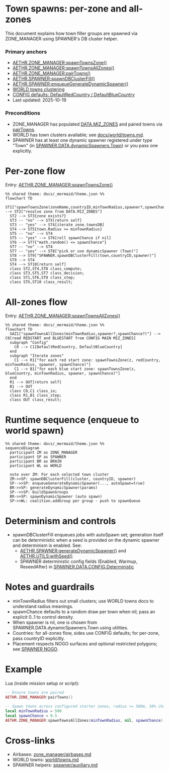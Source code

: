 # Town spawns: per-zone and all-zones

This document explains how town filler groups are spawned via ZONE_MANAGER using SPAWNER's DB cluster helper.

### Primary anchors
- [AETHR.ZONE_MANAGER:spawnTownsZone()](https://github.com/Gh0st352/AETHR/blob/main/dev/ZONE_MANAGER.lua#L1169)
- [AETHR.ZONE_MANAGER:spawnTownsAllZones()](https://github.com/Gh0st352/AETHR/blob/main/dev/ZONE_MANAGER.lua#L1214)
- [AETHR.ZONE_MANAGER:pairTowns()](https://github.com/Gh0st352/AETHR/blob/main/dev/ZONE_MANAGER.lua#L183)
- [AETHR.SPAWNER:spawnDBClusterFill()](https://github.com/Gh0st352/AETHR/blob/main/dev/SPAWNER.lua#L2184)
- [AETHR.SPAWNER:enqueueGenerateDynamicSpawner()](https://github.com/Gh0st352/AETHR/blob/main/dev/SPAWNER.lua#L520)
- [WORLD towns clustering](../world/towns.md)
- [CONFIG defaults: DefaultRedCountry / DefaultBlueCountry](https://github.com/Gh0st352/AETHR/blob/main/dev/CONFIG_.lua#L177)
- Last updated: 2025-10-19

### Preconditions
- ZONE_MANAGER has populated [DATA.MIZ_ZONES](../zone_manager/zone_data.md) and paired towns via [pairTowns](https://github.com/Gh0st352/AETHR/blob/main/dev/ZONE_MANAGER.lua#L183).
- WORLD has town clusters available; see [docs/world/towns.md](../world/towns.md).
- SPAWNER has at least one dynamic spawner registered under type "Town" (in [SPAWNER.DATA.dynamicSpawners.Town](../spawner/README.md)) or you pass one explicitly.

# Per-zone flow

Entry: [AETHR.ZONE_MANAGER:spawnTownsZone()](https://github.com/Gh0st352/AETHR/blob/main/dev/ZONE_MANAGER.lua#L1169)

```mermaid
%% shared theme: docs/_mermaid/theme.json %%
flowchart TD
  ST1["spawnTownsZone(zoneName,countryID,minTownRadius,spawner?,spawnChance?)"] --> ST2["resolve zone from DATA.MIZ_ZONES"]
  ST2 --> ST3{zone exists?}
  ST3 -- "no" --> STX[return self]
  ST3 -- "yes" --> ST4[iterate zone.townsDB]
  ST4 --> ST5{town.Radius >= minTownRadius}
  ST5 -- "no" --> ST4
  ST5 -- "yes" --> ST6[roll spawnChance if nil]
  ST6 --> ST7{"math.random() <= spawnChance"}
  ST7 -- "no" --> ST4
  ST7 -- "yes" --> ST8["pick or use dynamicSpawner (Town)"]
  ST8 --> ST9["SPAWNER.spawnDBClusterFill(town,countryID,spawner)"]
  ST9 --> ST4
  ST4 --> ST10[return self]
  class ST2,ST4,ST8 class_compute;
  class ST3,ST5,ST7 class_decision;
  class ST1,ST6,ST9 class_step;
  class STX,ST10 class_result;
```

# All-zones flow

Entry: [AETHR.ZONE_MANAGER:spawnTownsAllZones()](https://github.com/Gh0st352/AETHR/blob/main/dev/ZONE_MANAGER.lua#L1214)

```mermaid
%% shared theme: docs/_mermaid/theme.json %%
flowchart TD
  SAZ1["spawnTownsAllZones(minTownRadius,spawner?,spawnChance?)"] --> C0[read REDSTART and BLUESTART from CONFIG MAIN MIZ_ZONES]
  subgraph "Config"
    C0 --> C1[DefaultRedCountry, DefaultBlueCountry]
  end
  subgraph "Iterate zones"
    C1 --> R1["for each red start zone: spawnTownsZone(z, redCountry, minTownRadius, spawner, spawnChance)"]
    C1 --> B1["for each blue start zone: spawnTownsZone(z, blueCountry, minTownRadius, spawner, spawnChance)"]
  end
  R1 --> OUT[return self]
  B1 --> OUT
  class C0,C1 class_io;
  class R1,B1 class_step;
  class OUT class_result;
```

# Runtime sequence (enqueue to world spawn)

```mermaid
%% shared theme: docs/_mermaid/theme.json %%
sequenceDiagram
  participant ZM as ZONE_MANAGER
  participant SP as SPAWNER
  participant BR as BRAIN
  participant WL as WORLD

  note over ZM: For each selected town cluster
  ZM->>SP: spawnDBClusterFill(cluster, countryID, spawner)
  SP-->>SP: enqueueGenerateDynamicSpawner(..., autoSpawn=true)
  BR->>SP: generateDynamicSpawner(params)
  SP-->>SP: buildSpawnGroups
  BR->>SP: spawnDynamicSpawner (auto spawn)
  SP->>WL: coalition.addGroup per group - push to spawnQueue
```

# Determinism and controls

- spawnDBClusterFill enqueues jobs with autoSpawn set; generation itself can be deterministic when a seed is provided on the dynamic spawner and determinism is enabled. See:
  - [AETHR.SPAWNER:generateDynamicSpawner()](https://github.com/Gh0st352/AETHR/blob/main/dev/SPAWNER.lua#L563) and [AETHR.UTILS:withSeed()](https://github.com/Gh0st352/AETHR/blob/main/dev/UTILS.lua#L242)
  - SPAWNER deterministic config fields (Enabled, Warmup, ReseedAfter) in [SPAWNER.DATA.CONFIG.Deterministic](https://github.com/Gh0st352/AETHR/blob/main/dev/SPAWNER.lua#L103)

# Notes and guardrails

- minTownRadius filters out small clusters; use WORLD towns docs to understand radius meanings.
- spawnChance defaults to a random draw per town when nil; pass an explicit 0..1 to control density.
- When spawner is nil, one is chosen from SPAWNER.DATA.dynamicSpawners.Town using utilities.
- Countries: for all-zones flow, sides use CONFIG defaults; for per-zone, pass countryID explicitly.
- Placement respects NOGO surfaces and optional restricted polygons; see [SPAWNER NOGO](../spawner/nogo.md).

# Example

Lua (inside mission setup or script):

```lua
-- Ensure towns are paired
AETHR.ZONE_MANAGER:pairTowns()

-- Spawn towns across configured starter zones, radius >= 500m, 50% chance
local minTownRadius = 500
local spawnChance = 0.5
AETHR.ZONE_MANAGER:spawnTownsAllZones(minTownRadius, nil, spawnChance)
```

# Cross-links

- Airbases: [zone_manager/airbases.md](./airbases.md)
- WORLD towns: [world/towns.md](../world/towns.md)
- SPAWNER helpers: [spawner/auxiliary.md](../spawner/auxiliary.md)